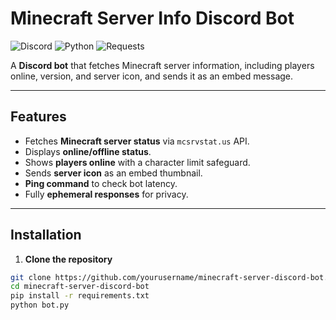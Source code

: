 # Minecraft Server Info Discord Bot

![Discord](https://img.shields.io/badge/Platform-Discord-7289DA?style=flat&logo=discord)
![Python](https://img.shields.io/badge/Python-3.12-blue?style=flat&logo=python)
![Requests](https://img.shields.io/badge/Requests-2.31.0-orange?style=flat)

A **Discord bot** that fetches Minecraft server information, including players online, version, and server icon, and sends it as an embed message.

---

## Features

- Fetches **Minecraft server status** via `mcsrvstat.us` API.
- Displays **online/offline status**.
- Shows **players online** with a character limit safeguard.
- Sends **server icon** as an embed thumbnail.
- **Ping command** to check bot latency.
- Fully **ephemeral responses** for privacy.

---

## Installation

1. **Clone the repository**

```bash
git clone https://github.com/yourusername/minecraft-server-discord-bot.git
cd minecraft-server-discord-bot
pip install -r requirements.txt
python bot.py
